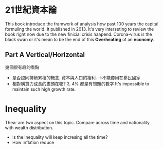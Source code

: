 # 21世紀資本論
 This book introduce the framwork of analysis how past 100 years the capital formuling the world.
 It published in 2013. It's very interseting  to review the book right now due to the new finicial crisis haapend. Corona-virus is the black swan or it's mean to be the end of this **Overheating** of an **economy**.
 
 ## Part A Vertical/Horizontal 
 幾個很有趣的看點
- 是否認同持續累積的概念. 資本與人口的複利. ->不能套用在移民國家
- 相對購買力成長的盡頭在哪? 3, 4% 都是有問題的數字 It's impossible to maintain such high growth rate.


# Inequality
Thear are two aspect on this topic. Compare across time and nationality with wealth distribution. 
- Is the inequality will keep incresing all the time?
- How inflation reduce 
<!--stackedit_data:
eyJoaXN0b3J5IjpbLTIwMDQyNzI3MjUsMTg1MTQwMTI1NSw0Nj
YxOTIyMDddfQ==
-->